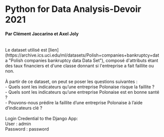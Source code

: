 # Python for Data Analysis-Devoir 2021
#### Par Clément Jaccarino et Axel Joly
</br>
Le dataset utilisé est [lien](https://archive.ics.uci.edu/ml/datasets/Polish+companies+bankruptcy+data "Polish companies bankruptcy data Data Set"), composé d'attributs étant des taux financiers et d'une classe donnant si l'entreprise a fait faillite ou non.
</br>
</br>
À partir de ce dataset, on peut se poser les questions suivantes :
</br>
- Quels sont les indicateurs qu’une entreprise Polonaise risque la faillite ?
</br>
- Quels sont les indicateurs qu’une entreprise Polonaise est en bonne santé ?
</br>
- Pouvons-nous prédire la faillite d’une entreprise Polonaise à l’aide d’indicateurs clé ?
</br>
</br>
Login Credential to the Django App:
</br>
User : admin
</br>
Password : password
